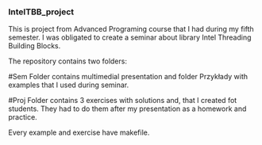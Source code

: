 ### IntelTBB_project
This is project from Advanced Programing course that I had during my fifth semester.
I was obligated to create a seminar about library Intel Threading Building Blocks.

The repository contains two folders:

#Sem 
Folder contains multimedial presentation and folder Przykłady with examples that I used during seminar.

#Proj
Folder contains 3 exercises with solutions and, that I created fot students. They had to do them after my presentation as a homework and practice.

Every example and exercise have makefile.
